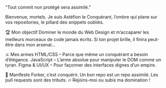 "Tout commit non protégé sera assimilé."

Bienvenue, mortels. Je suis Astéfion le Conquérant,
l’ombre qui plane sur vos repositories,
le pillard des snippets oubliés.

🏆 Mon objectif
Dominer le monde du Web Design et m’accaparer les meilleurs morceaux de code jamais écrits.
Si ton projet brille, il finira peut-être dans mon arsenal...

⚔️ Mes armes
HTML/CSS – Parce que même un conquérant a besoin d’élégance.
JavaScript – L’arme absolue pour manipuler le DOM comme un tyran.
Figma & UI/UX – Pour façonner des interfaces dignes d’un empire.

📜 Manifeste
Forker, c’est conquérir.
Un bon repo est un repo assimilé.
Les pull requests sont des tributs.
🔥 Rejoins-moi ou subis ma domination ! 
